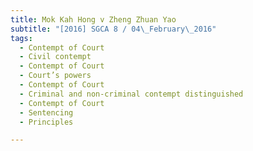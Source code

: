 ```yaml
---
title: Mok Kah Hong v Zheng Zhuan Yao 
subtitle: "[2016] SGCA 8 / 04\_February\_2016"
tags:
  - Contempt of Court
  - Civil contempt
  - Contempt of Court
  - Court’s powers
  - Contempt of Court
  - Criminal and non-criminal contempt distinguished
  - Contempt of Court
  - Sentencing
  - Principles

---
```



